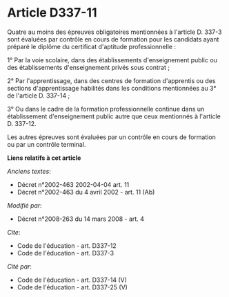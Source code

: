 # Article D337-11

Quatre au moins des épreuves obligatoires mentionnées à l'article D. 337-3 sont évaluées par contrôle en cours de formation
pour les candidats ayant préparé le diplôme du certificat d'aptitude professionnelle : 

1° Par la voie scolaire, dans des établissements d'enseignement public ou des établissements d'enseignement privés sous
contrat ; 

2° Par l'apprentissage, dans des centres de formation d'apprentis ou des sections d'apprentissage habilités dans les
conditions mentionnées au 3° de l'article D. 337-14 ; 

3° Ou dans le cadre de la formation professionnelle continue dans un établissement d'enseignement public autre que ceux
mentionnés à l'article D. 337-12. 

Les autres épreuves sont évaluées par un contrôle en cours de formation ou par un contrôle terminal.

**Liens relatifs à cet article**

_Anciens textes_:

  - Décret n°2002-463 2002-04-04 art. 11
  - Décret n°2002-463 du 4 avril 2002 - art. 11 (Ab)

_Modifié par_:

  - Décret n°2008-263 du 14 mars 2008 - art. 4

_Cite_:

  - Code de l'éducation - art. D337-12
  - Code de l'éducation - art. D337-3

_Cité par_:

  - Code de l'éducation - art. D337-14 (V)
  - Code de l'éducation - art. D337-25 (V)
